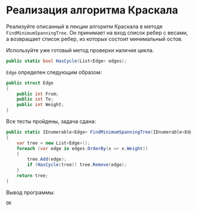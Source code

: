 # Реализация алгоритма Краскала

Реализуйте описанный в лекции алгоритм Краскала в методе `FindMinimumSpanningTree`. Он принимает на вход список ребер с весами, а возвращает список ребер, из которых состоит минимальный остов.

Используйте уже готовый метод проверки наличия цикла.

```cs
public static bool HasCycle(List<Edge> edges);
```

`Edge` определен следующим образом:

```cs
public struct Edge
{
    public int From;
    public int To;
    public int Weight;
}
```

Все тесты пройдены, задача сдана:
```cs
public static IEnumerable<Edge> FindMinimumSpanningTree(IEnumerable<Edge> edges)
{
    var tree = new List<Edge>();
    foreach (var edge in edges.OrderBy(x => x.Weight))
    {
        tree.Add(edge);
        if (HasCycle(tree)) tree.Remove(edge);
    }
    return tree;
}
```

Вывод программы:
```cs
OK
```
